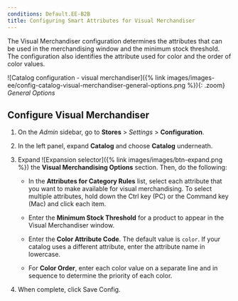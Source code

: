 ```yaml
---
conditions: Default.EE-B2B
title: Configuring Smart Attributes for Visual Merchandiser
---
```


The Visual Merchandiser configuration determines the attributes that can be used in the merchandising window and the minimum stock threshold. The configuration also identifies the attribute used for color and the order of color values.

![Catalog configuration - visual merchandiser]({% link images/images-ee/config-catalog-visual-merchandiser-general-options.png %}){: .zoom}
_General Options_

## Configure Visual Merchandiser

1. On the _Admin_ sidebar, go to **Stores** > _Settings_ > **Configuration**.

1. In the left panel, expand **Catalog** and choose **Catalog** underneath.

1. Expand ![Expansion selector]({% link images/images/btn-expand.png %}) the **Visual Merchandising Options** section. Then, do the following:

    - In the **Attributes for Category Rules** list, select each attribute that you want to make available for visual merchandising. To select multiple attributes, hold down the Ctrl key (PC) or the Command key (Mac) and click each item.

    - Enter the **Minimum Stock Threshold** for a product to appear in the Visual Merchandiser window.

    - Enter the **Color Attribute Code**. The default value is `color`. If your catalog uses a different attribute, enter the attribute name in lowercase.

    - For **Color Order**, enter each color value on a separate line and in sequence to determine the priority of each color.

1. When complete, click <span class="btn">Save Config</span>.
